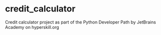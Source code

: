 # credit_calculator
C r e d i t   c a l c u l a t o r   p r o j e c t   a s   p a r t   o f   t h e   P y t h o n   D e v e l o p e r   P a t h 
 b y   J e t B r a i n s   A c a d e m y   o n   h y p e r s k i l l . o r g 
 
 
